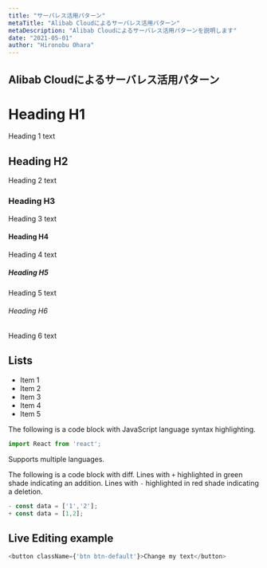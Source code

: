 ```yaml
---
title: "サーバレス活用パターン"
metaTitle: "Alibab Cloudによるサーバレス活用パターン"
metaDescription: "Alibab Cloudによるサーバレス活用パターンを説明します"
date: "2021-05-01"
author: "Hironobu Ohara"
---
```


## Alibab Cloudによるサーバレス活用パターン

# Heading H1
Heading 1 text

## Heading H2
Heading 2 text

### Heading H3
Heading 3 text

#### Heading H4
Heading 4 text

##### Heading H5
Heading 5 text

###### Heading H6
Heading 6 text

## Lists
- Item 1
- Item 2
- Item 3
- Item 4
- Item 5

The following is a code block with JavaScript language syntax highlighting.

```javascript
import React from 'react';
```

Supports multiple languages.

The following is a code block with diff. Lines with `+` highlighted in green shade indicating an addition. Lines with `-` highlighted in red shade indicating a deletion.

```javascript
- const data = ['1','2'];
+ const data = [1,2];
```

## Live Editing example

```javascript react-live=true
<button className={'btn btn-default'}>Change my text</button>
```

